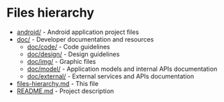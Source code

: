 # Files hierarchy

- [android/](android/) - Android application project files
- [doc/](doc/) - Developer documentation and resources
	- [doc/code/](doc/code/) - Code guidelines
	- [doc/design/](doc/design/) - Design guidelines
	- [doc/img/](doc/img/) - Graphic files
	- [doc/model/](doc/model/) - Application models and internal APIs documentation
	- [doc/external/](doc/external/) - External services and APIs documentation
- [files-hierarchy.md](files-hierarchy.md) - This file
- [README.md](README.md) - Project description
